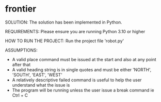 # frontier
SOLUTION: 
The solution has been implemented in Python. 

REQUIREMENTS: 
Please ensure you are running Python 3.10 or higher

HOW TO RUN THE PROJECT:
Run the project file 'robot.py'

ASSUMPTIONS: 
- A valid place command must be issued at the start and also at any point after that
- A valid heading string is in single quotes and must be either 'NORTH', 'SOUTH', 'EAST', 'WEST'
- A relatively descriptive failed command is useful to help the user understand what the issue is
- The program will be running unless the user issue a break command ie Ctrl + C